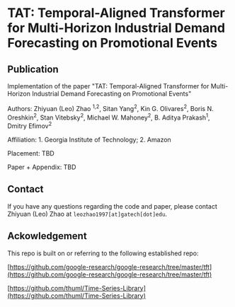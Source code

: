 # TAT: Temporal-Aligned Transformer for Multi-Horizon Industrial Demand Forecasting on Promotional Events

## Publication

Implementation of the paper "TAT: Temporal-Aligned Transformer for Multi-Horizon Industrial Demand Forecasting on Promotional Events"

Authors: Zhiyuan (Leo) Zhao <sup>1,2</sup>, Sitan Yang<sup>2</sup>, Kin G. Olivares<sup>2</sup>, Boris N. Oreshkin<sup>2</sup>, Stan Vitebsky<sup>2</sup>, Michael W. Mahoney<sup>2</sup>, B. Aditya Prakash<sup>1</sup>, Dmitry Efimov<sup>2</sup>

Affiliation: 1. Georgia Institute of Technology; 2. Amazon

Placement: TBD

Paper + Appendix: TBD


## Contact

If you have any questions regarding the code and paper, please contact Zhiyuan (Leo) Zhao at  ```leozhao1997[at]gatech[dot]edu```.

## Ackowledgement 

This repo is built on or referring to the following established repo:

[https://github.com/google-research/google-research/tree/master/tft](https://github.com/google-research/google-research/tree/master/tft)

[https://github.com/thuml/Time-Series-Library](https://github.com/thuml/Time-Series-Library)
